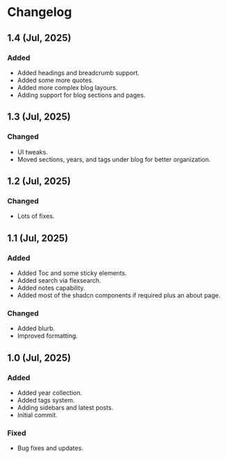 # Changelog

## 1.4 (Jul, 2025)

### Added

- Added headings and breadcrumb support.
- Added some more quotes.
- Added more complex blog layours.
- Adding support for blog sections and pages.


## 1.3 (Jul, 2025)

### Changed

- UI tweaks.
- Moved sections, years, and tags under blog for better organization.


## 1.2 (Jul, 2025)

### Changed

- Lots of fixes.


## 1.1 (Jul, 2025)

### Added

- Added Toc and some sticky elements.
- Added search via flexsearch.
- Added notes capability.
- Added most of the shadcn components if required plus an about page.

### Changed

- Added blurb.
- Improved formatting.


## 1.0 (Jul, 2025)

### Added

- Added year collection.
- Added tags system.
- Adding sidebars and latest posts.
- Initial commit.

### Fixed

- Bug fixes and updates.
